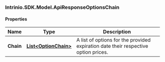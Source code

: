 [//]: # (CLASS:Intrinio.SDK.Model.ApiResponseOptionsChain)

[//]: # (KIND:object)

### Intrinio.SDK.Model.ApiResponseOptionsChain
#### Properties

[//]: # (START_DEFINITION)

Name | Type | Description
------------ | ------------- | -------------
**Chain** | [**List&lt;OptionChain&gt;**](OptionChain.md) | A list of options for the provided expiration date their respective option prices. &nbsp;

[//]: # (END_DEFINITION)


[//]: # (CONTAINED_CLASS:Intrinio.SDK.Model.OptionChain)


